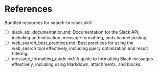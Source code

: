 # References

Bundled resources for search-to-slack skill

- [ ] slack_api_documentation.md: Documentation for the Slack API, including authentication, message formatting, and channel posting.
- [ ] web_search_best_practices.md: Best practices for using the web_search tool effectively, including query optimization and result filtering.
- [ ] message_formatting_guide.md: A guide to formatting Slack messages effectively, including using Markdown, attachments, and blocks.

